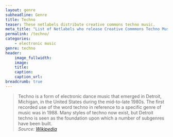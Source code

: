 ```yaml
---
layout: genre
subheadline: Genre
title: Techno
teaser: These netlabels distribute creative commons techno music.
meta_title: "List of Netlabels who release Creative Commmons Techno Music"
permalink: /techno/
categories:
    - electronic music
genre: techno
header:
    image_fullwidth: 
    image:
    title: 
    caption: 
    caption_url: 
breadcrumb: true
---
```

> Techno is a form of electronic dance music that emerged in Detroit, Michigan, in the United States during the mid-to-late 1980s. The first recorded use of the word techno in reference to a specific genre of music was in 1988. Many styles of techno now exist, but Detroit techno is seen as the foundation upon which a number of subgenres have been built.  
<cite>Source: [Wikipedia][1]</cite>




[1]: https://en.wikipedia.org/wiki/Techno